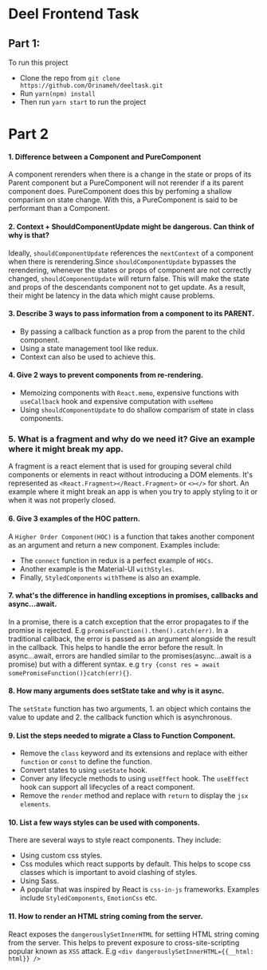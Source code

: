 # Deel Frontend Task

## Part 1:

To run this project

* Clone the repo from `git clone https://github.com/Orinameh/deeltask.git`
* Run `yarn(npm) install`
* Then run `yarn start` to run the project


# Part 2

#### 1. Difference between a Component and PureComponent
A component rerenders when there is a change in the state or props of its Parent component but a PureComponent will not rerender if a its parent component does. PureComponent does this by perfoming a shallow comparism on state change. With this, a PureComponent is said to be performant than a Component.

#### 2. Context + ShouldComponentUpdate might be dangerous. Can think of why is that?
Ideally, `shouldComponentUpdate` references the `nextContext` of a component when there is rerendering.Since `shouldComponentUpdate` bypasses the rerendering, whenever the states or props of component are not correctly changed, `shouldComponentUpdate` will return false. This will make the state and props of the descendants component not to get update. As a result, their might be latency in the data which might cause problems.

#### 3. Describe 3 ways to pass information from a component to its PARENT.
* By passing a callback function as a prop from the parent to the child component.
* Using a state management tool like redux.
* Context can also be used to achieve this.

#### 4. Give 2 ways to prevent components from re-rendering.
* Memoizing components with `React.memo`, expensive functions with `useCallback` hook and expensive computation with `useMemo`
* Using `shouldComponentUpdate` to do shallow comparism of state in class components.

### 5. What is a fragment and why do we need it? Give an example where it might break my app.
A fragment is a react element that is used for grouping several child components or elements in react without introducing a DOM elements. It's represented as `<React.Fragment></React.Fragment>` or `<></>` for short. An example where it might break an app is when you try to apply styling to it or when it was not properly closed.
#### 6. Give 3 examples of the HOC pattern.
A `Higher Order Component(HOC)` is a function that takes another component as an argument and return a new component. Examples include:
* The `connect` function in redux is a perfect example of `HOCs`.
* Another example is the Material-UI `withStyles`.
* Finally, `StyledComponents` `withTheme` is also an example.

#### 7. what's the difference in handling exceptions in promises, callbacks and async...await.
In a promise, there is a catch exception that the error propagates to if the promise is rejected. E.g `promiseFunction().then().catch(err)`. In a traditional callback, the error is passed as an argument alongside the result in the callback. This helps to handle the error before the result. In async...await, errors are handled similar to the promises(async...await is a promise) but with a different syntax. e.g `try {const res = await somePromiseFunction()}catch(err){}`.

#### 8. How many arguments does setState take and why is it async.
The `setState` function has two arguments, 1. an object which contains the value to update and 2. the callback function which is asynchronous.

#### 9. List the steps needed to migrate a Class to Function Component.
* Remove the `class` keyword and its extensions and replace with either `function` or `const` to define the function.
* Convert states to using `useState` hook.
* Conver any lifecycle methods to using `useEffect` hook. The `useEffect` hook can support all lifecycles of a react component.
* Remove the `render` method and replace with `return` to display the `jsx elements`.
#### 10. List a few ways styles can be used with components.
There are several ways to style react components. They include:
* Using custom css styles.
* Css modules which react supports by default. This helps to scope css classes which is important to avoid clashing of styles.
* Using Sass.
* A popular that was inspired by React is `css-in-js` frameworks. Examples include `StyledComponents`, `EmotionCss` etc.

#### 11. How to render an HTML string coming from the server.
React exposes the `dangerouslySetInnerHTML` for settiing HTML string coming from the server. This helps to prevent exposure to cross-site-scripting popular known as `XSS` attack.
E.g `<div dangerouslySetInnerHTML={{__html: html}} />`
